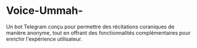 # Voice-Ummah-
Un bot Telegram conçu pour permettre des récitations coraniques de manière anonyme, tout en offrant des fonctionnalités complémentaires pour enrichir l'expérience utilisateur.
